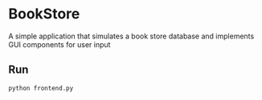 # BookStore
A simple application that simulates a book store database and implements GUI components for user input

## Run
`python frontend.py`
